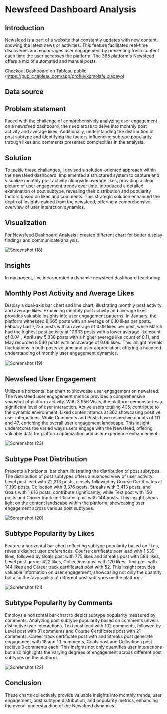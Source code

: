 # Newsfeed Dashboard Analysis

## Introduction
Newsfeed is a part of a website that constantly updates with new content, showing the latest news or activities. This feature facilitates real-time discoveries and encourages user engagement by presenting fresh content each time the user accesses the platform. The 365 platform's Newsfeed offers a mix of automated and manual posts.

Checkout Dashboard on Tableau public (https://public.tableau.com/app/profile/komolafe.oladayo)

## Data source

## Problem statement
Faced with the challenge of comprehensively analyzing user engagement on a newsfeed dashboard, the need arose to delve into monthly post activity and average likes. Additionally, understanding the distribution of post subtype and identifying the factors influencing subtype popularity through likes and comments presented complexities in the analysis.

## Solution
To tackle these challenges, I devised a solution-oriented approach within the newsfeed dashboard. Implemented a structured system to capture and visualize monthly post activity alongside average likes, providing a clear picture of user engagement trends over time. Introduced a detailed examination of post subtype, revealing their distribution and popularity factors based on likes and comments. This strategic solution enhanced the depth of insights gained from the newsfeed, offering a comprehensive overview of user interaction dynamics.

## Visualization
For Newsfeed Dashboard Analysis i created different chart for better display findings and communicate analysis.

![Screenshot (18)](https://github.com/olaanalyst/Newsfeed-Dashboard-Analysis/assets/141564936/cf7177be-db17-4906-ada7-293d7cae69ca)

## Insights
In my project, i've incorporated a dynamic newsfeed dashboard feacturing:

## Monthly Post Activity and Average Likes
Display a dual-axis bar chart and line chart, illustrating monthly post activity and average likes. Examining monthly post activity and average likes provides valuable insights into user engagement patterns. In January, the platform witnessed 8,665 posts with an average of 0.10 likes per posts. Febuary had 7,235 posts with an average of 0.09 likes per post, while March had the highest post activity at 17,933 posts with a lower average like count of 0.04 , April saw 5,838 posts with a higher average like count of 0.11, and May recorded 8,540 posts with an average of 0.09 likes. This insight reveals fluctuations in both posts volume and user appreciation, offering a nuanced understanding of monthly user engagement dynamics.

![Screenshot (19)](https://github.com/olaanalyst/Newsfeed-Dashboard-Analysis/assets/141564936/0e8d6c91-7e31-4b6d-ac28-2a30de6e884c)

## Newsfeed User Engagement
Utilizes a horizontal bar chart to showcase user engagement on newsfeed. The Newsfeed user engagement metrics provides a comprehensive snapshot of platform activity. With 3,956 Visits, the platform demonstartes a significant level of user interaction. Active users totaling 405, contribute to the dynamic environment. Liked content stands at 362 showcasing positive user interactions, While Comments and Posts have respective counts of 111 and 47, enriching the overall user engagement landscape. This insight underscores the varied ways users engage with the Newsfeed, offering valuable data for platform optimization and user experience enhancement.  

![Screenshot (23)](https://github.com/olaanalyst/Newsfeed-Dashboard-Analysis/assets/141564936/2d5eb42f-dd2f-48b0-812d-738408e77601)

## Subtype Post Distribution
Presents a horizontal bar chart illustrating the distribution of post subtypes. The distribution of post subtypes offers a nuanced view of user activity. Level post lead with 22,313 posts, closely followed by Course Certificates at 11,199 posts, Collection with 9,376 posts, Streaks with 3,413 posts, and Goals with 1,616 posts, contribute significantly, while Text post with 150 posts and Career track certificates post with 144 posts. This insight sheds light on the content landscape within the platform, showcasing user engagement across various post subtypes.

![Screenshot (20)](https://github.com/olaanalyst/Newsfeed-Dashboard-Analysis/assets/141564936/ba9d222e-3b0b-49dc-bfb9-4be4bb6d9004)

## Subtype Popularity by Likes
Feature a horizontal bar chart reflecting subtype popularity based on likes, reveals distinct user preferences. Course certificate post lead with 1,539 likes, followed by Goals post with 775 likes and Streaks post with 584 likes, Level post garner 422 likes, Collections post with 170 likes, Text post with 144 likes and Career track certificates post with 52. This insight provides valuable information on user engagement, showcasing not only the quantity but also the favorability of different post subtypes on the platform.

![Screenshot (21)](https://github.com/olaanalyst/Newsfeed-Dashboard-Analysis/assets/141564936/195d5fe1-05b4-49ba-b822-4cf202bebcf1)

## Subtype Popularity by Comments
Employs a horizontal bar chart to depict subtype popularity measured by comments. Analyzing post subtype popularity based on comments unveils distinctive user interactions. Text post lead with 102 comments, followed by Level post with 31 comments and Course Certificates post with 21 comments. Career track certificate post with and Streaks post generate engagement with 18 and 10 comments, Goals post and Collections post receive 3 comments each. This insights not only quantifies user interactions but also highlights the varying degrees of engagement across different post subtypes on the platform.

![Screenshot (22)](https://github.com/olaanalyst/Newsfeed-Dashboard-Analysis/assets/141564936/a37636ed-c83d-4ec1-af39-7a53d16afb4d)

## Conclusion
These charts collectively provide valuable insights into monthly trends, user engagement, post subtype distribution, and popularity metrics, enhancing the overall understanding of the Newsfeed dynamics.

